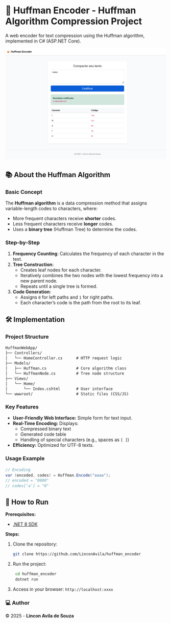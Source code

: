 # 🔐 Huffman Encoder - Huffman Algorithm Compression Project

A web encoder for text compression using the Huffman algorithm, implemented in C# (ASP.NET Core).

![Interface Screenshot](interface_screenshot\interface.png)

## 📚 About the Huffman Algorithm

### Basic Concept
The **Huffman algorithm** is a data compression method that assigns variable-length codes to characters, where:
- More frequent characters receive **shorter** codes.
- Less frequent characters receive **longer** codes.
- Uses a **binary tree** (Huffman Tree) to determine the codes.

### Step-by-Step
1. **Frequency Counting**: Calculates the frequency of each character in the text.
2. **Tree Construction**:
   - Creates leaf nodes for each character.
   - Iteratively combines the two nodes with the lowest frequency into a new parent node.
   - Repeats until a single tree is formed.
3. **Code Generation**:
   - Assigns `0` for left paths and `1` for right paths.
   - Each character’s code is the path from the root to its leaf.

## 🛠 Implementation

### Project Structure
```plaintext
HuffmanWebApp/
├── Controllers/
│   └── HomeController.cs      # HTTP request logic
├── Models/
│   ├── Huffman.cs             # Core algorithm class
│   └── HuffmanNode.cs         # Tree node structure
├── Views/
│   └── Home/
│       └── Index.cshtml       # User interface
└── wwwroot/                   # Static files (CSS/JS)
```

### Key Features

- **User-Friendly Web Interface:** Simple form for text input.
- **Real-Time Encoding:** Displays:
  - Compressed binary text
  - Generated code table
  - Handling of special characters (e.g., spaces as `[ ]`)
- **Efficiency:** Optimized for UTF-8 texts.

### Usage Example

```csharp
// Encoding
var (encoded, codes) = Huffman.Encode("aaaa");
// encoded = "0000"
// codes['a'] = "0"
```

## 🚀 How to Run

**Prerequisites:**

- [.NET 8 SDK](https://dotnet.microsoft.com/en-us/download/dotnet/8.0)

**Steps:**

1. Clone the repository:

   ```bash
   git clone https://github.com/LinconAvila/huffman_encoder
   ```

2. Run the project:


   ```bash
    cd huffman_encoder
    dotnet run
   ```
3. Access in your browser: ```http://localhost:xxxx```


### 💻 Author

© 2025 - **Lincon Avila de Souza**